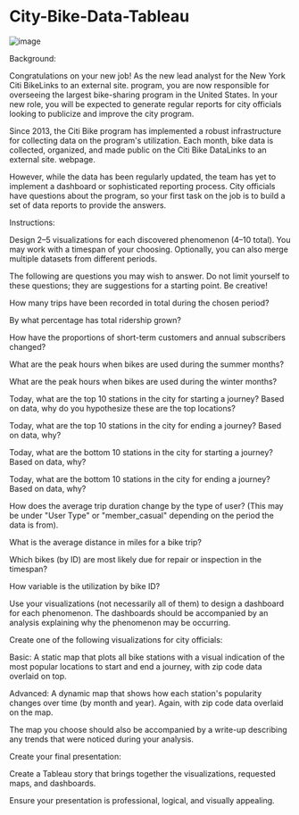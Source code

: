 # City-Bike-Data-Tableau
![image](https://github.com/GabrelleaNorman/City-Bike-Data-Tableau/assets/130908954/09999d8a-9742-4740-b8fd-65d25ab3d31a)

Background:

Congratulations on your new job! As the new lead analyst for the New York Citi BikeLinks to an external site. program, you are now responsible for overseeing the largest bike-sharing program in the United States. In your new role, you will be expected to generate regular reports for city officials looking to publicize and improve the city program.

Since 2013, the Citi Bike program has implemented a robust infrastructure for collecting data on the program's utilization. Each month, bike data is collected, organized, and made public on the Citi Bike DataLinks to an external site. webpage.

However, while the data has been regularly updated, the team has yet to implement a dashboard or sophisticated reporting process. City officials have questions about the program, so your first task on the job is to build a set of data reports to provide the answers.

Instructions:

Design 2–5 visualizations for each discovered phenomenon (4–10 total). You may work with a timespan of your choosing. Optionally, you can also merge multiple datasets from different periods.

The following are questions you may wish to answer. Do not limit yourself to these questions; they are suggestions for a starting point. Be creative!

  How many trips have been recorded in total during the chosen period?

  By what percentage has total ridership grown?

  How have the proportions of short-term customers and annual subscribers changed?

  What are the peak hours when bikes are used during the summer months?

  What are the peak hours when bikes are used during the winter months?

  Today, what are the top 10 stations in the city for starting a journey? Based on data, why do you hypothesize these are the top locations?

  Today, what are the top 10 stations in the city for ending a journey? Based on data, why?

  Today, what are the bottom 10 stations in the city for starting a journey? Based on data, why?

  Today, what are the bottom 10 stations in the city for ending a journey? Based on data, why?

  How does the average trip duration change by the type of user? (This may be under "User Type" or "member_casual" depending on the period the data is from).

  What is the average distance in miles for a bike trip?

  Which bikes (by ID) are most likely due for repair or inspection in the timespan?

  How variable is the utilization by bike ID?

Use your visualizations (not necessarily all of them) to design a dashboard for each phenomenon. The dashboards should be accompanied by an analysis explaining why the phenomenon may be occurring.

Create one of the following visualizations for city officials:

  Basic: A static map that plots all bike stations with a visual indication of the most popular locations to start and end a journey, with zip code data overlaid on top.

  Advanced: A dynamic map that shows how each station's popularity changes over time (by month and year). Again, with zip code data overlaid on the map.

The map you choose should also be accompanied by a write-up describing any trends that were noticed during your analysis.

Create your final presentation:

Create a Tableau story that brings together the visualizations, requested maps, and dashboards.

Ensure your presentation is professional, logical, and visually appealing.

